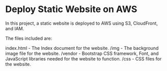 # Deploy Static Website on AWS

In this project, a static website is deployed to AWS using S3, CloudFront, and IAM.

The files included are:

index.html - The Index document for the website.
/img - The background image file for the website.
/vendor - Bootstrap CSS framework, Font, and JavaScript libraries needed for the website to function.
/css - CSS files for the website.
